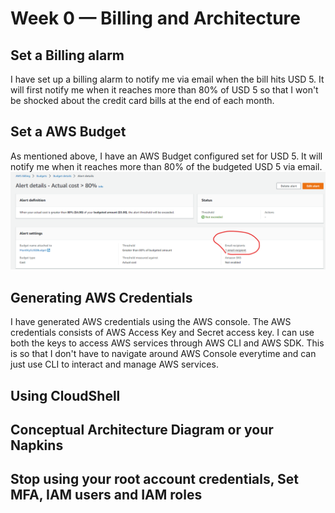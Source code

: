 # Week 0 — Billing and Architecture
## Set a Billing alarm
I have set up a billing alarm to notify me via email when the bill hits USD 5. It will first notify me when it reaches more than 80% of USD 5 so that I won't be shocked about the credit card bills at the end of each month.

## Set a AWS Budget
As mentioned above, I have an AWS Budget configured set for USD 5. It will notify me when it reaches more than 80% of the budgeted USD 5 via email.
![AWS Budget with alert](./assets/awsbudgetalert.png)

## Generating AWS Credentials
I have generated AWS credentials using the AWS console. The AWS credentials consists of AWS Access Key and Secret access key. I can use both the keys to access AWS services through AWS CLI and AWS SDK. This is so that I don't have to navigate around AWS Console everytime and can just use CLI to interact and manage AWS services.

## Using CloudShell 


## Conceptual Architecture Diagram or your Napkins


## Stop using your root account credentials, Set MFA, IAM users and IAM roles